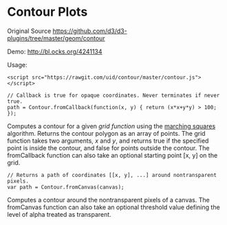 # Contour Plots

Original Source <https://github.com/d3/d3-plugins/tree/master/geom/contour>

Demo: <http://bl.ocks.org/4241134>

Usage:
```
<script src="https://rawgit.com/uid/contour/master/contour.js"></script>
```


```
// Callback is true for opaque coordinates. Never terminates if never true.
path = Contour.fromCallback(function(x, y) { return (x*x+y*y) > 100; });
```

Computes a contour for a given *grid function* using the [marching squares](http://en.wikipedia.org/wiki/Marching_squares) algorithm. Returns the contour polygon as an array of points. The grid function takes two arguments, *x* and *y*, and returns true if the specified point is inside the contour, and false for points outside the contour. The fromCallback function can also take an optional starting point [x, y] on the grid.

```
// Returns a path of coordinates [[x, y], ...] around nontransparent pixels.
var path = Contour.fromCanvas(canvas);
```

Computes a contour around the nontransparent pixels of a canvas. The fromCanvas function can also take an optional threshold value defining the level of alpha treated as transparent.
